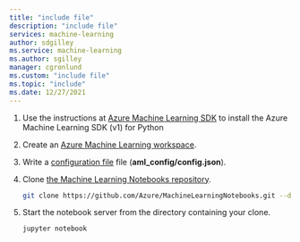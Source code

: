 ```yaml
---
title: "include file"
description: "include file"
services: machine-learning
author: sdgilley
ms.service: machine-learning
ms.author: sgilley
manager: cgronlund
ms.custom: "include file"
ms.topic: "include"
ms.date: 12/27/2021
---
```


1. Use the instructions at [Azure Machine Learning SDK](/python/api/overview/azure/ml/install)  to install the Azure Machine Learning SDK (v1) for Python

1. Create an [Azure Machine Learning workspace](../articles/machine-learning/how-to-manage-workspace.md).

1. Write a  [configuration file](../articles/machine-learning/v1/how-to-configure-environment.md) file (**aml_config/config.json**).

1. Clone [the Machine Learning Notebooks repository](https://aka.ms/aml-notebooks).

    ```bash
    git clone https://github.com/Azure/MachineLearningNotebooks.git --depth 1
    ```

1. Start the notebook server from the directory containing your clone.

    ```bash
    jupyter notebook
    ```